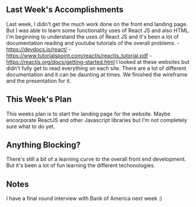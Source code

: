 ## Last Week's Accomplishments

Last week, I didn't get the much work done on the front end landing page. But I was
able to learn some functionality uses of React JS and also HTML. I'm beginning to understand 
the uses of React JS and it's been a lot of documentation reading and youtube tutorials of the
overall problems.
	-https://devdocs.io/react/
	-https://www.tutorialspoint.com/reactjs/reactjs_tutorial.pdf
	-https://reactjs.org/docs/getting-started.html
I looked at these websites but didn't fully get to read everything on each site. There are a 
lot of different documentation and it can be daunting at times. We finished the wireframe and the presentation for it.

## This Week's Plan
This weeks plan is to start the landing page for the website. Maybe encorporate ReactJS and other 
Javascript libraries but I'm not completely sure what to do yet. 


## Anything Blocking?
There's still a bit of a learning curve to the overall front end development. But it's been a lot
of fun learning the different techonologies.

## Notes
I have a final round interview with Bank of America next week :)



